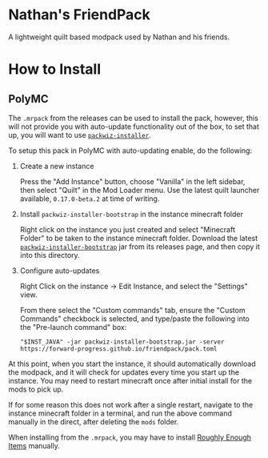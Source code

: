 # Nathan's FriendPack

A lightweight quilt based modpack used by Nathan and his friends.

# How to Install

## PolyMC

The `.mrpack` from the releases can be used to install the pack, however, this will not provide you
with auto-update functionality out of the box, to set that up, you will want to use
[`packwiz-installer`](https://packwiz.infra.link/tutorials/installing/packwiz-installer/).

To setup this pack in PolyMC with auto-updating enable, do the following:

1. Create a new instance

   Press the "Add Instance" button, choose "Vanilla" in the left sidebar, then select "Quilt" in the
   Mod Loader menu. Use the latest quilt launcher available, `0.17.0-beta.2` at time of writing.

2. Install `packwiz-installer-bootstrap` in the instance minecraft folder

    Right click on the instance you just created and select "Minecraft Folder" to be taken to the
    instance minecraft folder. Download the latest
    [`packwiz-installer-bootstrap`](https://github.com/packwiz/packwiz-installer-bootstrap/releases)
    jar from its releases page, and then copy it into this directory.
    
3. Configure auto-updates

    Right Click on the instance -> Edit Instance, and select the "Settings" view.
    
    From there select the "Custom commands" tab, ensure the "Custom Commands" checkbock is selected,
    and type/paste the following into the "Pre-launch command" box:
    
    `"$INST_JAVA" -jar packwiz-installer-bootstrap.jar -server
    https://forward-progress.github.io/friendpack/pack.toml`
    
At this point, when you start the instance, it should automatically download the modpack, and it
will check for updates every time you start up the instance. You may need to restart minecraft once
after initial install for the mods to pick up.

If for some reason this does not work after a single restart, navigate to the instance minecraft
folder in a terminal, and run the above command manually in the direct, after deleting the `mods`
folder.

When installing from the `.mrpack`, you may have to install [Roughly Enough
Items](https://www.curseforge.com/minecraft/mc-mods/roughly-enough-items/files) manually.

    
